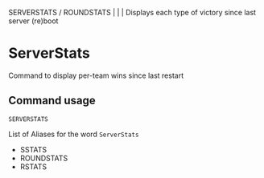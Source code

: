 SERVERSTATS / ROUNDSTATS | |  | Displays each type of victory since last server (re)boot


# ServerStats  

Command to display per-team wins since last restart

## Command usage

```SERVERSTATS```

List of Aliases for the word `ServerStats`

* SSTATS
* ROUNDSTATS
* RSTATS  
